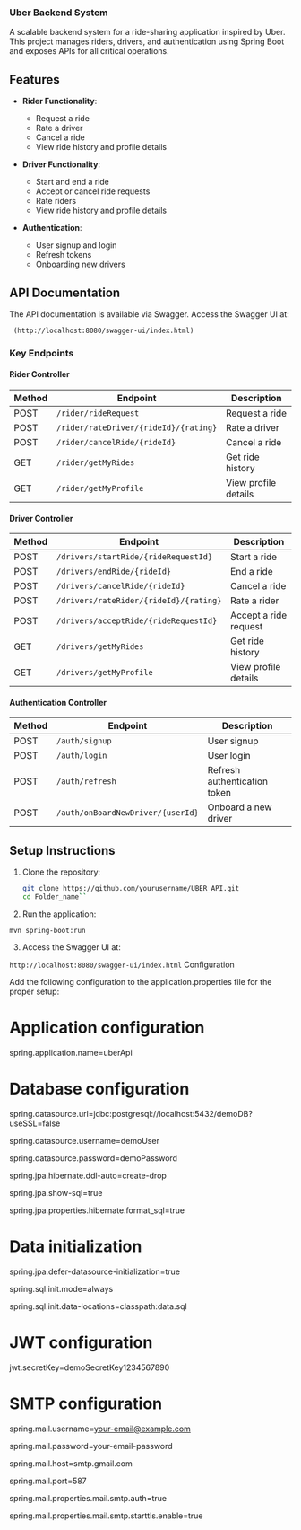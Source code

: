 ### Uber Backend System

A scalable backend system for a ride-sharing application inspired by Uber. This project manages riders, drivers, and authentication using Spring Boot and exposes APIs for all critical operations.

## Features

- **Rider Functionality**:
  - Request a ride
  - Rate a driver
  - Cancel a ride
  - View ride history and profile details

- **Driver Functionality**:
  - Start and end a ride
  - Accept or cancel ride requests
  - Rate riders
  - View ride history and profile details

- **Authentication**:
  - User signup and login
  - Refresh tokens
  - Onboarding new drivers

## API Documentation

The API documentation is available via Swagger. Access the Swagger UI at:

``` (http://localhost:8080/swagger-ui/index.html)```



### Key Endpoints

#### Rider Controller

| Method | Endpoint                                  | Description                |
|--------|------------------------------------------|----------------------------|
| POST   | `/rider/rideRequest`                     | Request a ride             |
| POST   | `/rider/rateDriver/{rideId}/{rating}`    | Rate a driver              |
| POST   | `/rider/cancelRide/{rideId}`             | Cancel a ride              |
| GET    | `/rider/getMyRides`                      | Get ride history           |
| GET    | `/rider/getMyProfile`                    | View profile details       |

#### Driver Controller

| Method | Endpoint                                  | Description                |
|--------|------------------------------------------|----------------------------|
| POST   | `/drivers/startRide/{rideRequestId}`     | Start a ride               |
| POST   | `/drivers/endRide/{rideId}`              | End a ride                 |
| POST   | `/drivers/cancelRide/{rideId}`           | Cancel a ride              |
| POST   | `/drivers/rateRider/{rideId}/{rating}`   | Rate a rider               |
| POST   | `/drivers/acceptRide/{rideRequestId}`    | Accept a ride request      |
| GET    | `/drivers/getMyRides`                    | Get ride history           |
| GET    | `/drivers/getMyProfile`                  | View profile details       |

#### Authentication Controller

| Method | Endpoint                                  | Description                |
|--------|------------------------------------------|----------------------------|
| POST   | `/auth/signup`                           | User signup                |
| POST   | `/auth/login`                            | User login                 |
| POST   | `/auth/refresh`                          | Refresh authentication token |
| POST   | `/auth/onBoardNewDriver/{userId}`        | Onboard a new driver       |

## Setup Instructions

1. Clone the repository:
   ```bash
   git clone https://github.com/yourusername/UBER_API.git
   cd Folder_name``


2. Run the application:

```mvn spring-boot:run```

3. Access the Swagger UI at:

```http://localhost:8080/swagger-ui/index.html```
Configuration

Add the following configuration to the application.properties file for the proper setup:

# Application configuration
spring.application.name=uberApi

# Database configuration
spring.datasource.url=jdbc:postgresql://localhost:5432/demoDB?useSSL=false

spring.datasource.username=demoUser

spring.datasource.password=demoPassword

spring.jpa.hibernate.ddl-auto=create-drop

spring.jpa.show-sql=true

spring.jpa.properties.hibernate.format_sql=true

# Data initialization
spring.jpa.defer-datasource-initialization=true

spring.sql.init.mode=always

spring.sql.init.data-locations=classpath:data.sql

# JWT configuration
jwt.secretKey=demoSecretKey1234567890

# SMTP configuration
spring.mail.username=your-email@example.com

spring.mail.password=your-email-password

spring.mail.host=smtp.gmail.com

spring.mail.port=587

spring.mail.properties.mail.smtp.auth=true

spring.mail.properties.mail.smtp.starttls.enable=true
